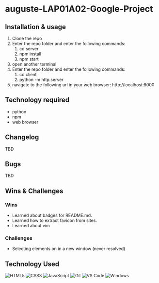 auguste-LAP01A02-Google-Project
================================

## Installation & usage
1. Clone the repo
2. Enter the repo folder and enter the following commands:
    1. cd server
    2. npm install
    3. npm start
3. open another terminal
4. Enter the repo folder and enter the following commands:
    1. cd client
    2. python -m http.server
5. navigate to the following url in your web browser:
    http://localhost:8000

## Technology required
- python
- npm
- web browser

## Changelog
TBD

## Bugs
TBD

## Wins & Challenges
### Wins

- Learned about badges for README.md.
- Learned how to extract favicon from sites.
- Learned about vim

### Challenges

- Selecting elements on in a new window (never resolved)

## Technology Used
![HTML5](https://img.shields.io/badge/-HTML5-%23E44D27?style=flat-square&logo=html5&logoColor=ffffff)
![CSS3](https://img.shields.io/badge/-CSS3-%231572B6?style=flat-square&logo=css3)
![JavaScript](https://img.shields.io/badge/-JavaScript-%23F7DF1C?style=flat-square&logo=javascript&logoColor=000000&labelColor=%23F7DF1C&color=%23FFCE5A)
![Git](https://img.shields.io/badge/-Git-%23F05032?style=flat-square&logo=git&logoColor=%23ffffff)
![VS Code](http://img.shields.io/badge/-VS%20Code-007ACC?style=flat-square&logo=visual-studio-code&logoColor=ffffff)
![Windows](http://img.shields.io/badge/-Windows-0078D6?style=flat-square&logo=windows&logoColor=ffffff)
